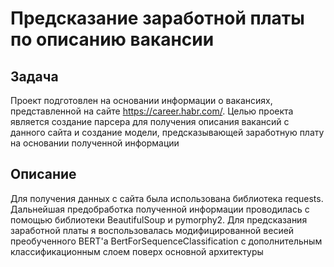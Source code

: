 
# Предсказание заработной платы по описанию вакансии

## Задача
Проект подготовлен на основании информации о вакансиях, представленной на сайте https://career.habr.com/. Целью проекта является создание парсера для получения описания вакансий с данного сайта и создание модели, предсказывающей заработную плату на основании полученной информации

## Описание
Для получения данных с сайта была использована библиотека requests. Дальнейшая предобработка полученной информации проводилась с помощью библиотеки BeautifulSoup и pymorphy2. Для предсказания заработной платы я воспользовалась модифицированной весией преобученного BERT'а BertForSequenceClassification с дополнительным классификационным слоем поверх основной архитектуры


